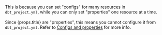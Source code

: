 <span>This is because you can set "configs" for many resources in <code>dbt_project.yml</code>, while you can only set "properties" one resource at a time. <br /><br />Since {props.title} are "properties", this means you cannot configure it from <code>dbt_project.yml</code></span>.  Refer to <a href="https://docs.getdbt.com/reference/configs-and-properties" target="_self"> Configs and properties</a> for more info. 
